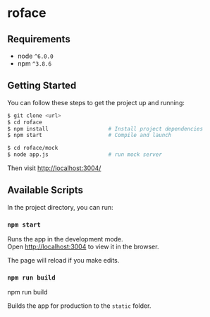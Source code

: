 # roface

## Requirements
* node `^6.0.0`
* npm `^3.8.6`

## Getting Started

 You can follow these steps to get the project up and running:

```bash
$ git clone <url>
$ cd roface
$ npm install                   # Install project dependencies
$ npm start                     # Compile and launch
```
```bash
$ cd roface/mock
$ node app.js                   # run mock server
```

Then visit [http://localhost:3004/](http://localhost:3004/)


## Available Scripts

In the project directory, you can run:

### `npm start`

Runs the app in the development mode.<br>
Open [http://localhost:3004](http://localhost:3004) to view it in the browser.

The page will reload if you make edits.<br>

### `npm run build `

npm run build

Builds the app for production to the `static` folder.
